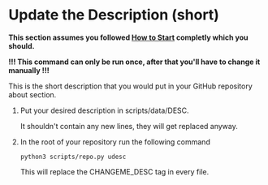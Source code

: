 # Update the Description (short)

**This section assumes you followed [How to Start](START.md) completly which you
should.**

**!!! This command can only be run once, after that you'll have to change it
manually !!!**

This is the short description that you would put in your GitHub repository about
section.

1. Put your desired description in scripts/data/DESC.

   It shouldn't contain any new lines, they will get replaced anyway.

1. In the root of your repository run the following command

   ```shell
   python3 scripts/repo.py udesc
   ```

   This will replace the CHANGEME_DESC tag in every file.

